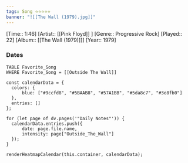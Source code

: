 ```yaml
---
tags: Song ⭐⭐⭐⭐⭐ 
banner: "![[The Wall (1979).jpg]]"
---
```

[Time:: 1:46]
[Artist:: [[Pink Floyd]] ]
[Genre:: Progressive Rock]
[Played:: 22]
[Album:: [[The Wall (1979)]]]
[Year:: 1979]
### Dates
````dataview
TABLE Favorite_Song
WHERE Favorite_Song = [[Outside The Wall]]
````

  ```dataviewjs
const calendarData = { 
	colors: { 
		blue: ["#9ccfd8", "#5BAAB8", "#57A1BB", "#5da8c7", "#3e8fb0"] 
	}, 
	entries: [] 
}; 

for (let page of dv.pages('"Daily Notes"')) { 
	calendarData.entries.push({ 
		date: page.file.name, 
		intensity: page["Outside_The_Wall"]
	}); 
} 

renderHeatmapCalendar(this.container, calendarData);
```
